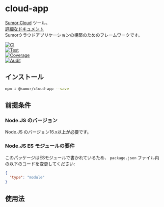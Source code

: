 # cloud-app

[Sumor Cloud](https://sumor.cloud) ツール。  
[詳細なドキュメント](https://sumor.cloud/cloud-app)  
Sumorクラウドアプリケーションの構築のためのフレームワークです。

[![CI](https://github.com/sumor-cloud/cloud-app/actions/workflows/ci.yml/badge.svg)](https://github.com/sumor-cloud/cloud-app/actions/workflows/ci.yml)  
[![Test](https://github.com/sumor-cloud/cloud-app/actions/workflows/ut.yml/badge.svg)](https://github.com/sumor-cloud/cloud-app/actions/workflows/ut.yml)  
[![Coverage](https://github.com/sumor-cloud/cloud-app/actions/workflows/coverage.yml/badge.svg)](https://github.com/sumor-cloud/cloud-app/actions/workflows/coverage.yml)  
[![Audit](https://github.com/sumor-cloud/cloud-app/actions/workflows/audit.yml/badge.svg)](https://github.com/sumor-cloud/cloud-app/actions/workflows/audit.yml)

## インストール

```bash
npm i @sumor/cloud-app --save
```

## 前提条件

### Node.JS のバージョン

Node.JS のバージョン16.x以上が必要です。

### Node.JS ES モジュールの要件

このパッケージはESモジュールで書かれているため、
`package.json` ファイル内の以下のコードを変更してください:

```json
{
  "type": "module"
}
```

## 使用法
